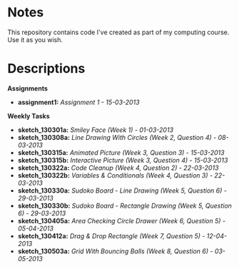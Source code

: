 Notes
=====

This repository contains code I've created as part of my computing course. Use it as you wish.

Descriptions
============

**Assignments**

 + **assignment1:** *Assignment 1 - 15-03-2013*

**Weekly Tasks**

 + **sketch_130301a:** *Smiley Face (Week 1) - 01-03-2013*
 + **sketch_130308a:** *Line Drawing With Circles (Week 2, Question 4) - 08-03-2013*
 + **sketch_130315a:** *Animated Picture (Week 3, Question 3) - 15-03-2013*
 + **sketch_130315b:** *Interactive Picture (Week 3, Question 4) - 15-03-2013*
 + **sketch_130322a:** *Code Cleanup (Week 4, Question 2) - 22-03-2013*
 + **sketch_130322b:** *Variables & Conditionals (Week 4, Question 3) - 22-03-2013*
 + **sketch_130330a:** *Sudoko Board - Line Drawing (Week 5, Question 6) - 29-03-2013*
 + **sketch_130330b:** *Sudoko Board - Rectangle Drawing (Week 5, Question 6) - 29-03-2013*
 + **sketch_130405a:** *Area Checking Circle Drawer (Week 6, Question 5) - 05-04-2013*
 + **sketch_130412a:** *Drag & Drop Rectangle (Week 7, Question 5) - 12-04-2013*
 + **sketch_130503a:** *Grid With Bouncing Balls (Week 8, Question 6) - 03-05-2013*
